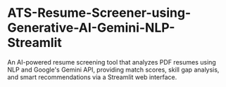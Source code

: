 # ATS-Resume-Screener-using-Generative-AI-Gemini-NLP-Streamlit
An AI-powered resume screening tool that analyzes PDF resumes using NLP and Google's Gemini API, providing match scores, skill gap analysis, and smart recommendations via a Streamlit web interface.
